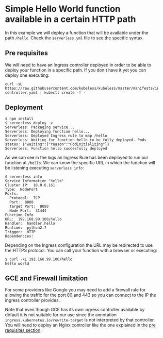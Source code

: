 # Simple Hello World function available in a certain HTTP path

In this example we will deploy a function that will be available under the path `/hello`. Check the `serverless.yml` file to see the specific syntax.

## Pre requisites

We will need to have an Ingress controller deployed in order to be able to deploy your function in a specific path. If you don't have it yet you can deploy one executing:

```
curl -sL https://raw.githubusercontent.com/kubeless/kubeless/master/manifests/ingress/ingress-controller.yaml | kubectl create -f -  
```

## Deployment

```console
$ npm install
$ serverless deploy -v
Serverless: Packaging service...
Serverless: Deploying function hello...
Serverless: Deployed Ingress rule to map /hello
Serverless: Waiting for function hello to be fully deployed. Pods status: {"waiting":{"reason":"PodInitializing"}}
Serverless: Function hello succesfully deployed
```

As we can see in the logs an Ingress Rule has been deployed to run our function at `/hello`. We can know the specific URL in which the function will be listening executing `serverless info`:
```console
$ serverless info
Service Information "hello"
Cluster IP:  10.0.0.161
Type:  NodePort
Ports:
  Protocol:  TCP
  Port:  8080
  Target Port:  8080
  Node Port:  31444
Function Info
URL:  192.168.99.100/hello
Handler:  handler.hello
Runtime:  python2.7
Trigger:  HTTP
Dependencies:
```

Depending on the Ingress configuration the URL may be redirected to use the HTTPS protocol. You can call your function with a browser or executing:
```console
$ curl -kL 192.168.99.100/hello
hello world
```

## GCE and Firewall limitation

For some providers like Google you may need to add a firewall rule for allowing the traffic for the port 80 and 443 so you can connect to the IP the ingress controller provides.

Note that even though GCE has its own ingress controller available by default it is not suitable for our use since the annotation `ingress.kubernetes.io/rewrite-target` is not interpreted by that controller. You will need to deploy an Nginx controller like the one explained in the [pre requisites section](#pre-requisites).

